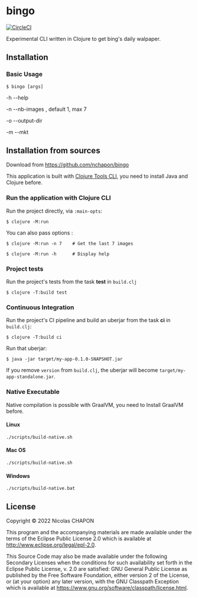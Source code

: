 # bingo

[![CircleCI](https://circleci.com/gh/nchapon/bingo.svg?style=shield)](https://circleci.com/gh/nchapon/bingo)

Experimental CLI written in Clojure to get bing's daily walpaper.

## Installation ##


### Basic Usage ###

    $ bingo [args]


-h --help

-n --nb-images <number>, default 1, max 7

-o --output-dir

-m --mkt


## Installation from sources ##

Download from https://github.com/nchapon/bingo

This application is built with [Clojure Tools CLI](https://clojure.org/guides/deps_and_cli), you need to install Java and Clojure before. 


### Run the application with Clojure CLI ###


Run the project directly, via `:main-opts`:

    $ clojure -M:run
    

You can also pass options :

    $ clojure -M:run -n 7    # Get the last 7 images
  
    $ clojure -M:run -h      # Display help
    

### Project tests ###

Run the project's tests from the task **test** in `build.clj`

    $ clojure -T:build test

### Continuous Integration ###

Run the project's CI pipeline and build an uberjar from the task **ci** in `build.clj`:

    $ clojure -T:build ci

Run that uberjar:

    $ java -jar target/my-app-0.1.0-SNAPSHOT.jar

If you remove `version` from `build.clj`, the uberjar will become `target/my-app-standalone.jar`.


### Native Executable ###

Native compilation is possible with GraalVM, you need to Install GraalVM before.

#### Linux ####

``` shell
./scripts/build-native.sh
```

#### Mac OS ####

``` shell
./scripts/build-native.sh
```

#### Windows ####

``` shell
./scripts/build-native.bat
```


## License

Copyright © 2022 Nicolas CHAPON

This program and the accompanying materials are made available under the
terms of the Eclipse Public License 2.0 which is available at
http://www.eclipse.org/legal/epl-2.0.

This Source Code may also be made available under the following Secondary
Licenses when the conditions for such availability set forth in the Eclipse
Public License, v. 2.0 are satisfied: GNU General Public License as published by
the Free Software Foundation, either version 2 of the License, or (at your
option) any later version, with the GNU Classpath Exception which is available
at https://www.gnu.org/software/classpath/license.html.
